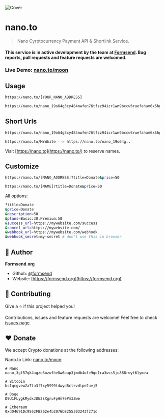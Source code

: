 ![Cover](https://raw.githubusercontent.com/formsend/nano/master/.github/banner.png)

# nano.to

> Nano Cyrptocurrency Payment API & Shortlink Service.

#### This service is in active development by the team at [Formsend](https://formsend.org). Bug reports, pull requests and feature requests are welcomed.

### Live Demo: [nano.to/moon](https://nano.to/moon?title=Pay%20to%20Moon&success_url=https://media3.giphy.com/media/vCKC987OpQAco/giphy.gif&description=This%20is%20a%20live%20test.%20This%20NANO%20address%20is%20the%20nano.to%20official%20address.&success_url=https://media3.giphy.com/media/vCKC987OpQAco/giphy.gif&cancel_url=https://github.com/formsend/nano.to#live-demo-nanotomoon)

## Usage

```sh
https://nano.to/[YOUR_NANO_ADDRESS]
```

```sh
https://nano.to/nano_19o64g3cy484nwfen76tfzz94icr1wn9bccw3ruefaham6x5hggpf6pz185x
```

## Short Urls

```sh
https://nano.to/nano_19o64g3cy484nwfen76tfzz94icr1wn9bccw3ruefaham6x5hggpf6pz185x
```

```sh
https://nano.to/MrWhite --> https://nano.to/nano_19o64g..
```

Visit [https://nano.to](https://nano.to/) to reserve names.

## Customize

```sh
https://nano.to/[NANO_ADDRESS]?title=Donate&price=50
```

```sh
https://nano.to/[NAME]?title=Donate&price=50
```

All options:

```sh
?title=Donate
&price=Donate
&description=50
&plans=Basic:30,Premium:50
&success_url=https://mywebsite.com/success
&cancel_url=https://mywebsite.com/
&webhook_url=https://mywebsite.com/webhook
&webhook_secret=my-secret # don't use this in browser
```

## 👤 Author

**Formsend.org**

* Github: [@formsend](https://github.com/formsend)
* Website: [https://formsend.org](https://formsend.org)

## 🤝 Contributing

Give a ⭐️ if this project helped you!

Contributions, issues and feature requests are welcome! Feel free to check [issues page](https://github.com/fwd/server/issues).

## ♥️ Donate 

We accept Crypto donations at the following addresses:

Nano.to Link: [nano.to/moon](https://nano.to/moon?title=Pay%20to%20Moon&success_url=https://media3.giphy.com/media/vCKC987OpQAco/giphy.gif&description=This%20is%20a%20live%20test.%20This%20NANO%20address%20is%20the%20nano.to%20official%20address.)

```
# Nano
nano_3gf57qk4agze3ozwfhe8w6oap3jmdb4ofe9qo1ra3wcs5jc888rwyt61ymea

# Bitcoin
bc1qcgvew2a7ta3f7xy5999tdwyd8clrvdtpe2uvj5

# Doge
D9U1FLygkMydx3DE2sXgnuFpHm7ePm3Zwe

# Ethereum
0xdD4691Dc9562FB262e4b2076bE255303243f271d
```
